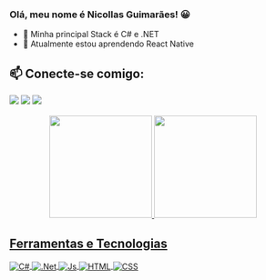 ### Olá, meu nome é Nicollas Guimarães! 😀

- 🌱 Minha principal Stack é C# e .NET
- 🌱 Atualmente estou aprendendo React Native

## 📫 Conecte-se comigo:

<div>
<a href="https://instagram.com/iamnicollas_" target="_blank"><img loading="lazy" src="https://img.shields.io/badge/-Instagram-%23E4405F?style=for-the-badge&logo=instagram&logoColor=white" target="_blank"></a>
<a href = "mailto:nicollasguima12@gmail.com"><img loading="lazy" src="https://img.shields.io/badge/Gmail-D14836?style=for-the-badge&logo=gmail&logoColor=white" target="_blank"></a>
<a href="https://www.linkedin.com/in/seu-usuário-linkedln-aqui" target="_blank"><img loading="lazy" src="https://img.shields.io/badge/-LinkedIn-%230077B5?style=for-the-badge&logo=linkedin&logoColor=white" target="_blank"></a>   
</div>

<br/>

<div align="center">
  <a href="https://github.com/iamNicollas">
  <img height="180em" src="https://github-readme-stats.vercel.app/api?username=iamNicollas&show_icons=true&theme=dark&include_all_commits=true&count_private=true"/>
  <img height="180em" src="https://github-readme-stats.vercel.app/api/top-langs/?username=iamNicollas&layout=compact&langs_count=7&theme=dark"/>
</div>

## Ferramentas e Tecnologias
<div style="display: inline_block">
  <img align="center" alt="C#" src="https://img.shields.io/badge/C%23-9D03D3?style=for-the-badge&logo=csharp&logoColor=white">
  <img align="center" alt=".Net" src="https://img.shields.io/badge/.NET-512BD4?style=for-the-badge&logo=dotnet&logoColor=white">  
  <img align="center"  alt="Js" src="https://img.shields.io/badge/JavaScript-F7DF1E?style=for-the-badge&logo=javascript&logoColor=black">  
  <img align="center" alt="HTML" src="https://img.shields.io/badge/HTML-FD571C?style=for-the-badge&logo=html5&logoColor=white">
  <img align="center" alt="CSS" src="https://img.shields.io/badge/CSS-3498DB?&style=for-the-badge&logo=css3&logoColor=white">   
<!--   <img align="right" alt="Rafa-pic" height="150" style="border-radius:50px;" src="https://media.giphy.com/media/0Wqf2HjtDNZevuyO8B/giphy.gif"> -->
</div>






